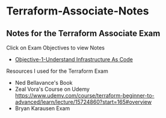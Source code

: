 # Terraform-Associate-Notes
## Notes for the Terraform Associate Exam 

Click on Exam Objectives to view Notes
- [Objective-1-Understand Infrastructure As Code](https://github.com/taherkhan30/Terraform-Associate-Notes/blob/main/1.md)




Resources I used for the Terraform Exam 

- Ned Bellavance's Book 
- Zeal Vora's Course on Udemy 
https://www.udemy.com/course/terraform-beginner-to-advanced/learn/lecture/15724860?start=165#overview
- Bryan Karausen Exam 
